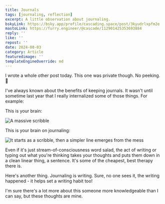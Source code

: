 ```yaml
---
title: Journals
tags: [journaling, reflection]
excerpt: A little observation about journaling.
bskyLink: https://bsky.app/profile/cascading.space/post/3kyudrlxpfm2e
mastoLink: https://furry.engineer/@cascade/112901425353693884
reply: ''
like: ''
repost: ''
date: 2024-08-03
category: Article
featuredimage: ''
templateEngineOverride: md
---
```


I wrote a whole other post today. This one was private though. No peeking. 🤫

I've always known about the benefits of keeping journals. It wasn't until sometime last year that I really internalized some of those things. For example:

This is your brain:

<img data-transform="true"
  src="https://cdn.protogen.gg/wp-content/uploads/2024/08/img_4287-1.jpg" 
  alt="A massive scribble"
 />

This is your brain on journaling:

<img data-transform="true"
  src="https://cdn.protogen.gg/wp-content/uploads/2024/08/img_4288-1.jpg" 
  alt="It starts as a scribble, then a simpler line emerges from the mess"
 />

Even if it's just stream-of-consciousness word salad, the act of writing or typing out what you're thinking takes your thoughts and puts them down in a clean linear thing, a sentence. It's some of the cheapest, best therapy there is.

Here's another thing. Journaling is writing. Sure, no one sees it, the writing happened - it helps set a writing habit too!

I'm sure there's a lot more about this someone more knowledgeable than I can say, but these thoughts are mine.